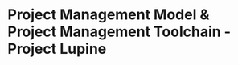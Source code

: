 Project Management Model & Project Management Toolchain - Project Lupine
========================================================================

